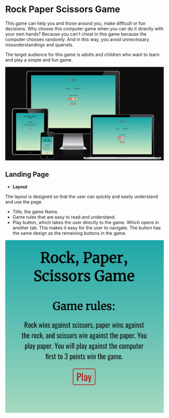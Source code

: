 # Rock Paper Scissors Game

This game can help you and those around you, make difficult or fun decisions.
Why choose this computer game when you can do it directly with your own hands? Because you can't cheat in this game because the computer chooses randomly. And in this way, you avoid unnecessary misunderstandings and quarrels.

The target audience for this game is adults and children who want to learn and play a simple and fun game.

![The responsive appearance of the website](assets/images/screenshot-amiresponsive.jpg)

## Landing Page

- __Layout__

The layout is designed so that the user can quickly and easily understand and use the page.

  - Title, the game Name. 
  - Game rules that are easy to read and understand. 
  - Play button, which takes the user directly to the game. Which opens in another tab. 
    This makes it easy for the user to navigate. The button has the same design as the remaining buttons in the game.

    
![Screenshot landing page](assets/images/screenshot-landing-page.jpg) 